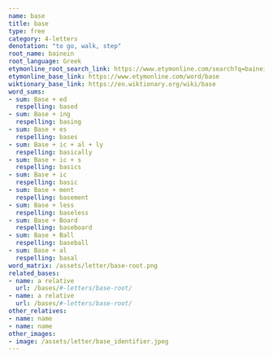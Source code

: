 ```yaml
---
name: base
title: base
type: free
category: 4-letters
denotation: "to go, walk, step"
root_name: bainein
root_language: Greek
etymonline_root_search_link: https://www.etymonline.com/search?q=bainein
etymonline_base_link: https://www.etymonline.com/word/base
wiktionary_base_link: https://en.wiktionary.org/wiki/base
word_sums:
- sum: Base + ed
  respelling: based
- sum: Base + ing
  respelling: basing
- sum: Base + es
  respelling: bases
- sum: Base + ic + al + ly
  respelling: basically
- sum: Base + ic + s
  respelling: basics
- sum: Base + ic
  respelling: basic
- sum: Base + ment
  respelling: basement
- sum: Base + less
  respelling: baseless
- sum: Base + Board
  respelling: baseboard
- sum: Base + Ball
  respelling: baseball
- sum: Base + al
  respelling: basal
word_matrix: /assets/letter/base-root.png
related_bases:
- name: a relative
  url: /bases/#-letters/base-root/
- name: a relative
  url: /bases/#-letters/base-root/
other_relatives:
- name: name
- name: name
other_images:
- image: /assets/letter/base_identifier.jpeg
---
```

